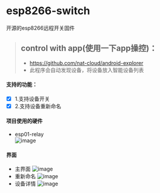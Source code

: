 # esp8266-switch
开源的esp8266远程开关固件
> ## control with app(使用一下app操控)：
> * https://github.com/nat-cloud/android-explorer
> * 此程序会自动发现设备，将设备放入智能设备列表

#### 支持的功能：
- [x] 1.支持设备开关
- [x] 2.支持设备重新命名

#### 项目使用的硬件  
  * esp01-relay  
  ![image](./images/esp01-relay.png)

#### 界面
  * 主界面
![image](./images/main.png)
  * 重新命名
![image](./images/rename.png)
  * 设备详情
![image](./images/info.png)